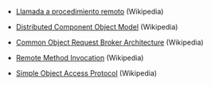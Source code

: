 - [Llamada a procedimiento remoto](https://es.wikipedia.org/wiki/Llamada_a_procedimiento_remotos) (Wikipedia)


- [Distributed Component Object Model](https://es.wikipedia.org/wiki/Modelo_de_Objetos_de_Componentes_Distribuidos) (Wikipedia)
- [Common Object Request Broker Architecture](https://es.wikipedia.org/wiki/CORBA) (Wikipedia)
- [Remote Method Invocation](https://es.wikipedia.org/wiki/Java_Remote_Method_Invocation) (Wikipedia)
- [Simple Object Access Protocol](https://es.wikipedia.org/wiki/Simple_Object_Access_Protocol) (Wikipedia)
